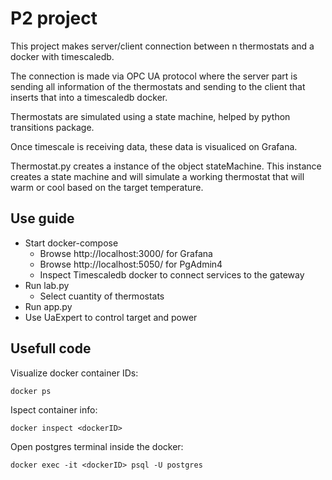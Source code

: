 # P2 project

This project makes server/client connection between n thermostats and a docker with timescaledb.

The connection is made via OPC UA protocol where the server part is sending all information of the thermostats and sending to the client that inserts that into a timescaledb docker.

Thermostats are simulated using a state machine, helped by python transitions package.

Once timescale is receiving data, these data is visualiced on Grafana.

Thermostat.py creates a instance of the object stateMachine. This instance creates a state machine and will simulate a working thermostat that will warm or cool based on the target temperature.


## Use guide

+ Start docker-compose
    * Browse http://localhost:3000/ for Grafana
    * Browse http://localhost:5050/ for PgAdmin4
    * Inspect Timescaledb docker to connect services to the gateway
+ Run lab.py
    * Select cuantity of thermostats
+ Run app.py
+ Use UaExpert to control target and power

## Usefull code

Visualize docker container IDs:

    docker ps

Ispect container info:

    docker inspect <dockerID>

Open postgres terminal inside the docker:

    docker exec -it <dockerID> psql -U postgres
